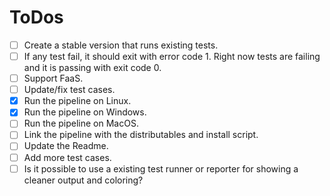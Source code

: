 # ToDos

- [ ] Create a stable version that runs existing tests.
- [ ] If any test fail, it should exit with error code 1. Right now tests are failing and it is passing with exit code 0.
- [ ] Support FaaS.
- [ ] Update/fix test cases.
- [x] Run the pipeline on Linux.
- [x] Run the pipeline on Windows.
- [ ] Run the pipeline on MacOS.
- [ ] Link the pipeline with the distributables and install script.
- [ ] Update the Readme.
- [ ] Add more test cases.
- [ ] Is it possible to use a existing test runner or reporter for showing a cleaner output and coloring?
